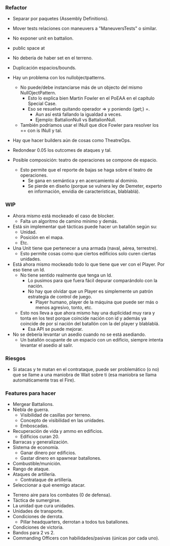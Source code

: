 ﻿### Refactor

- Separar por paquetes (Assembly Definitions).
- Mover tests relaciones con maneuvers a "ManeuversTests" o similar.
- No exponer unit en battalion.
- public space at
- No debería de haber set en el terreno.
- Duplicación espacios/bounds.
- Hay un problema con los nullobjectpatterns.

  - No puede/debe instanciarse más de un objecto del mismo NullOjectPattern.
    - Esto lo explica bien Martin Fowler en el PoEAA en el capítulo Special Case.
    - Eso se resuelve quitando operador => y poniendo {get;} =.
      - Aun así está fallando la igualdad a veces.
      - Ejemplo: BattalionNull vs BattalionNull.
  - También podríamos usar el INull que dice Fowler para resolver los == con is INull y tal.
- Hay que hacer builders aún de cosas como TheatreOps.
- Redondear 0.05 los outcomes de ataques y tal.
- Posible composición: teatro de operaciones se compone de espacio.

  - Esto permite que el reporte de bajas se haga sobre el teatro de operaciones.
    - Se gana en semántica y en acercamiento al dominio.
    - Se pierde en diseño (porque se vulnera ley de Demeter, experto en información, envidia de características, blablablá).

### WIP

- Ahora mismo está mockeado el caso de blocker.
  - Falta un algoritmo de camino mínimo y demás.
- Está sin implementar qué tácticas puede hacer un batallón según su:
  - Unidad.
  - Posición en el mapa.
  - Etc.
- Una Unit tiene que pertenecer a una armada (naval, aérea, terrestre).
  - Esto permite cosas como que ciertos edificios solo curen ciertas unidades.
- Está ahora mismo mockeado todo lo que tiene que ver con el Player. Por eso tiene un Id.
  - No tiene sentido realmente que tenga un Id.
    - Lo pusimos para que fuera fácil depurar comparándolo con la nación.
    - No hay que olvidar que un Player es simplemente un patrón estrategia de control de juego.
      - Player humano, player de la máquina que puede ser más o menos agresivo, tonto, etc.
  - Esto nos lleva a que ahora mismo hay una duplicidad muy rara y tonta en los test porque coincide nación con id y además ya coincide de por sí nación del batallón con la del player y blablablá.
    - Esa API se puede mejorar.
- No se debería levantar un asedio cuando no se está asediando.
  - Un batallón ocupante de un espacio con un edificio, siempre intenta levantar el asedio al salir.

### Riesgos

* Si atacas y te matan en el contrataque, puede ser problemático (o no) que se llame a una maniobra de Wait sobre ti (esa maniobra se llama automáticamente tras el Fire).

### Features para hacer

* Mergear Battalions.
* Niebla de guerra.
  * Visibilidad de casillas por terreno.
  * Concepto de visibilidad en las unidades.
  * Emboscadas.
* Recuperación de vida y ammo en edificios.
  * Edificios curan 20.
* Barracas y generalización.
* Sistema de economía.
  * Ganar dinero por edificios.
  * Gastar dinero en spawnear batallones.
* Combustible/munición.
* Rango de ataque.
* Ataques de artillería.
  * Contrataque de artillería.
* Seleccionar a qué enemigo atacar.

- Terreno aire para los combates (0 de defensa).
- Táctica de sumergirse.
- La unidad que cura unidades.
- Unidades de transporte.
- Condiciones de derrota.
  - Pillar headquarters, derrotan a todos tus batallones.
- Condiciones de victoria.
- Bandos para 2 vs 2.
- Commanding Officers con habilidades/pasivas (únicas por cada uno).
